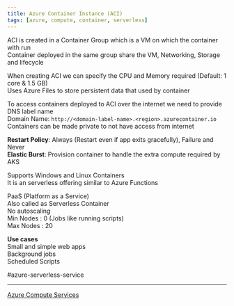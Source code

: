 ```yaml
---
title: Azure Container Instance (ACI)
tags: [azure, compute, container, serverless]
---
```


ACI is created in a Container Group which is a VM on which the container with run  
Container deployed in the same group share the VM, Networking, Storage and lifecycle  

When creating ACI we can specify the CPU and Memory required (Default: 1 core & 1.5 GB)  
Uses Azure Files to store persistent data that used by container  

To access containers deployed to ACI over the internet we need to provide DNS label name  
Domain Name: `http://<domain-label-name>.<region>.azurecontainer.io`  
Containers can be made private to not have access from internet  

**Restart Policy**: Always (Restart even if app exits gracefully), Failure and Never  
**Elastic Burst**: Provision container to handle the extra compute required by AKS  

Supports Windows and Linux Containers  
It is an serverless offering similar to Azure Functions

PaaS (Platform as a Service)  
Also called as Serverless Container  
No autoscaling  
Min Nodes : 0 (Jobs like running scripts)  
Max Nodes : 20

**Use cases**  
Small and simple web apps  
Background jobs  
Scheduled Scripts  

#azure-serverless-service 

---

[Azure Compute Services](Azure%20Compute%20Services.md)